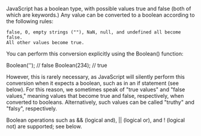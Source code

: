 JavaScript has a boolean type, with possible values true and false (both of which are keywords.) Any value can be converted to a boolean according to the following rules:

    false, 0, empty strings (""), NaN, null, and undefined all become false.
    All other values become true.

You can perform this conversion explicitly using the Boolean() function:

Boolean('');  // false
Boolean(234); // true

However, this is rarely necessary, as JavaScript will silently perform this conversion when it expects a boolean, such as in an if statement (see below). For this reason, we sometimes speak of "true values" and "false values," meaning values that become true and false, respectively, when converted to booleans. Alternatively, such values can be called "truthy" and "falsy", respectively.

Boolean operations such as && (logical and), || (logical or), and ! (logical not) are supported; see below.

